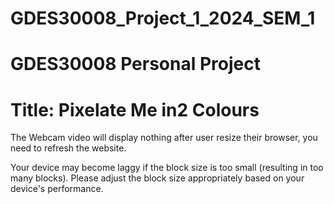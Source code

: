 # GDES30008_Project_1_2024_SEM_1
# GDES30008 Personal Project
# Title: Pixelate Me in2 Colours

The Webcam video will display nothing after user resize their browser, you need to refresh the website.

Your device may become laggy if the block size is too small (resulting in too many blocks). Please adjust the block size appropriately based on your device's performance.
